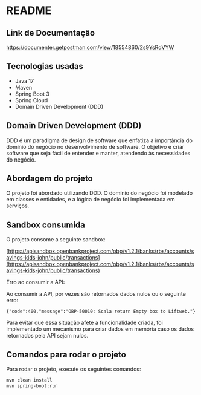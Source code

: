 # README
## Link de Documentação

https://documenter.getpostman.com/view/18554860/2s9YsRdVYW

## Tecnologias usadas

- Java 17
- Maven
- Spring Boot 3
- Spring Cloud
- Domain Driven Development (DDD)

## Domain Driven Development (DDD)

DDD é um paradigma de design de software que enfatiza a importância do domínio do negócio no desenvolvimento de software. O objetivo é criar software que seja fácil de entender e manter, atendendo às necessidades do negócio.

## Abordagem do projeto

O projeto foi abordado utilizando DDD. O domínio do negócio foi modelado em classes e entidades, e a lógica de negócio foi implementada em serviços.

## Sandbox consumida

O projeto consome a seguinte sandbox:

[https://apisandbox.openbankproject.com/obp/v1.2.1/banks/rbs/accounts/savings-kids-john/public/transactions](https://apisandbox.openbankproject.com/obp/v1.2.1/banks/rbs/accounts/savings-kids-john/public/transactions)

Erro ao consumir a API:

Ao consumir a API, por vezes são retornados dados nulos ou o seguinte erro:

    {"code":400,"message":"OBP-50010: Scala return Empty box to Liftweb."}


Para evitar que essa situação afete a funcionalidade criada, foi implementado um mecanismo para criar dados em memória caso os dados retornados pela API sejam nulos.

## Comandos para rodar o projeto

Para rodar o projeto, execute os seguintes comandos:

```bash
mvn clean install
mvn spring-boot:run

